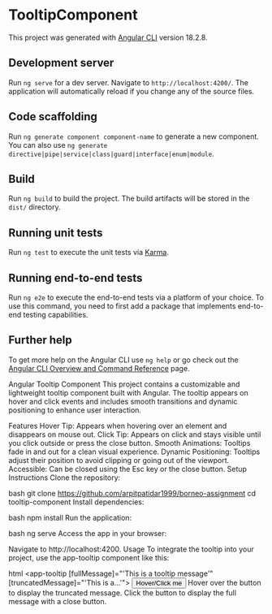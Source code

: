 # TooltipComponent

This project was generated with [Angular CLI](https://github.com/angular/angular-cli) version 18.2.8.

## Development server

Run `ng serve` for a dev server. Navigate to `http://localhost:4200/`. The application will automatically reload if you change any of the source files.

## Code scaffolding

Run `ng generate component component-name` to generate a new component. You can also use `ng generate directive|pipe|service|class|guard|interface|enum|module`.

## Build

Run `ng build` to build the project. The build artifacts will be stored in the `dist/` directory.

## Running unit tests

Run `ng test` to execute the unit tests via [Karma](https://karma-runner.github.io).

## Running end-to-end tests

Run `ng e2e` to execute the end-to-end tests via a platform of your choice. To use this command, you need to first add a package that implements end-to-end testing capabilities.

## Further help

To get more help on the Angular CLI use `ng help` or go check out the [Angular CLI Overview and Command Reference](https://angular.dev/tools/cli) page.


Angular Tooltip Component
This project contains a customizable and lightweight tooltip component built with Angular. The tooltip appears on hover and click events and includes smooth transitions and dynamic positioning to enhance user interaction.

Features
Hover Tip: Appears when hovering over an element and disappears on mouse out.
Click Tip: Appears on click and stays visible until you click outside or press the close button.
Smooth Animations: Tooltips fade in and out for a clean visual experience.
Dynamic Positioning: Tooltips adjust their position to avoid clipping or going out of the viewport.
Accessible: Can be closed using the Esc key or the close button.
Setup Instructions
Clone the repository:

bash
git clone https://github.com/arpitpatidar1999/borneo-assignment
cd tooltip-component
Install dependencies:

bash
npm install
Run the application:

bash
ng serve
Access the app in your browser:

Navigate to http://localhost:4200.
Usage
To integrate the tooltip into your project, use the app-tooltip component like this:

html
<app-tooltip [fullMessage]="'This is a tooltip message'" [truncatedMessage]="'This is a...'">
  <button>Hover/Click me</button>
</app-tooltip>
Hover over the button to display the truncated message.
Click the button to display the full message with a close button.


